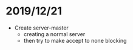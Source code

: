 # 2019/12/21
- Create server-master
    - creating a normal server
    - then try to make accept to none blocking